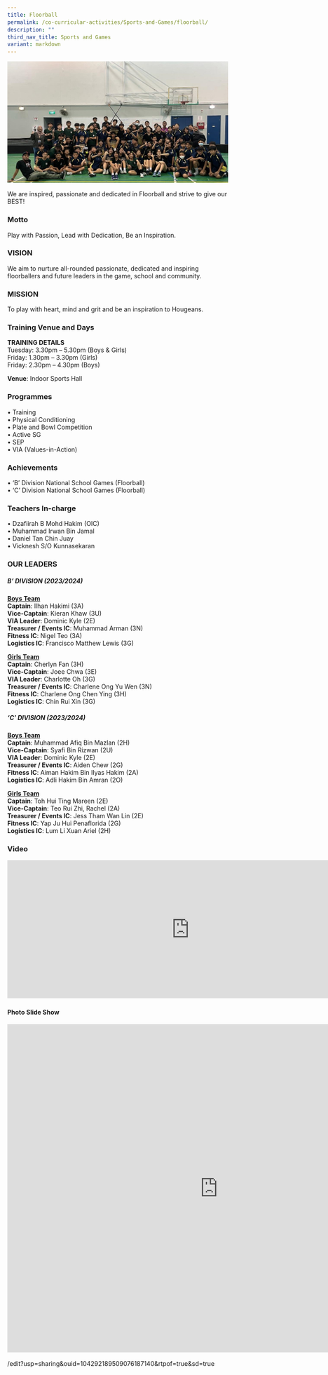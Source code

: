 ```yaml
---
title: Floorball
permalink: /co-curricular-activities/Sports-and-Games/floorball/
description: ""
third_nav_title: Sports and Games
variant: markdown
---
```

![](/images/Floorball/hsfb2023.jpeg)

We are inspired, passionate and dedicated in Floorball and strive to give our BEST!

### Motto  
Play with Passion, Lead with Dedication, Be an Inspiration.

### VISION
We aim to nurture all-rounded passionate, dedicated and inspiring floorballers and future leaders in the game, school and community.

### MISSION
To play with heart, mind and grit and be an inspiration to Hougeans.

### Training Venue and Days
**TRAINING DETAILS**  
Tuesday: 3.30pm – 5.30pm (Boys &amp; Girls)      
Friday: 1.30pm – 3.30pm (Girls)  
Friday: 2.30pm – 4.30pm (Boys)

**Venue**: Indoor Sports Hall 



### Programmes

•	Training  
•	Physical Conditioning  
•	Plate and Bowl Competition  
•	Active SG  
•	SEP  
•	VIA (Values-in-Action)  


### Achievements

•	‘B’ Division National School Games (Floorball)  
•	‘C’ Division National School Games (Floorball)

### Teachers In-charge
•	Dzafiirah B Mohd Hakim (OIC)  
•	Muhammad Irwan Bin Jamal  
•	Daniel Tan Chin Juay  
•	Vicknesh S/O Kunnasekaran  



### OUR LEADERS  

##### B’ DIVISION (2023/2024)  
<u>**Boys Team**</u>  
**Captain**: Ilhan Hakimi (3A)   
**Vice-Captain**: Kieran Khaw (3U)  
**VIA Leader**: Dominic Kyle (2E)  
**Treasurer / Events IC**: Muhammad Arman (3N)  
**Fitness IC**: Nigel Teo (3A)  
**Logistics IC**: Francisco Matthew Lewis (3G)  

<u>**Girls Team**</u>  
**Captain**: Cherlyn Fan (3H)  
**Vice-Captain**: Joee Chwa (3E)  
**VIA Leader**: Charlotte Oh (3G)  
**Treasurer / Events IC**: Charlene Ong Yu Wen (3N)  
**Fitness IC**: Charlene Ong Chen Ying (3H)  
**Logistics IC**: Chin Rui Xin (3G)  
  
##### ‘C’ DIVISION (2023/2024)   
<u>**Boys Team**</u>  
**Captain**: Muhammad Afiq Bin Mazlan (2H)  
**Vice-Captain**: Syafi Bin Rizwan (2U)  
**VIA Leader**: Dominic Kyle (2E)  
**Treasurer / Events IC**: Aiden Chew (2G)  
**Fitness IC**: Aiman Hakim Bin Ilyas Hakim (2A)  
**Logistics IC**: Adli Hakim Bin Amran (2O)  
  
<u>**Girls Team**</u>  
**Captain**: Toh Hui Ting Mareen (2E)  
**Vice-Captain**: Teo Rui Zhi, Rachel (2A)   
**Treasurer / Events IC**: Jess Tham Wan Lin (2E)  
**Fitness IC**: Yap Ju Hui Penaflorida (2G)  
**Logistics IC**: Lum Li Xuan Ariel (2H)  
 
	

### Video

<iframe width="830" height="315" src="https://docs.google.com/presentation/d/1LpE27tCbNd9k9y4fHC9TA90hjmVfsJIJ" title="Floorball" frameborder="0" allow="accelerometer; autoplay; clipboard-write; encrypted-media; gyroscope; picture-in-picture; web-share" allowfullscreen=""></iframe>

#### Photo Slide Show

<iframe src="https://docs.google.com/presentation/d/e/2PACX-1vRo9-9AYk86RnuuMFYc83IokKWClN9vEAc_5JhjsScr0lkrD_Ov4BM5_88B1jqJycIXiCaI8_RISBT9/embed?start=true&amp;loop=true&amp;delayms=3000" frameborder="0" width="960" height="749" allowfullscreen="true"></iframe>  

/edit?usp=sharing&amp;ouid=104292189509076187140&amp;rtpof=true&amp;sd=true